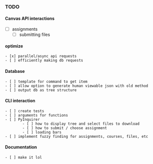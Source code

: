 ### TODO
#### Canvas API interactions
- [ ] assignments
	- [ ] submitting files
#### optimize
	- [x] parallel/async api requests
	- [ ] efficiently making db requests
#### Database
	- [ ] template for command to get item
	- [ ] allow option to generate human viewable json with old method
	- [ ] output db as tree structure 
#### CLI interaction 
	- [ ] create tests
	- [ ] arguments for functions
	- [ ] PyInquirer
			- [ ] how to display tree and select files to download
			- [ ] how to submit / choose assignment
			- [ ] loading bars
	- [ ] implement fuzzy finding for assignments, courses, files, etc
#### Documentation
	- [ ] make it lol
